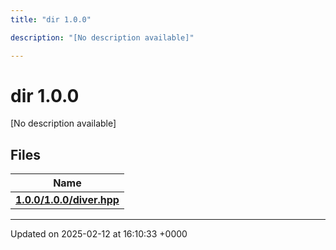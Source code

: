 ```yaml
---
title: "dir 1.0.0"

description: "[No description available]"

---
```


# dir 1.0.0

[No description available]

## Files

| Name           |
| -------------- |
| **[1.0.0/1.0.0/diver.hpp](/documentation/code/files/1_80_80_2diver_8hpp/#file-1-0-0-1-0-0-diver-hpp)**  |






-------------------------------

Updated on 2025-02-12 at 16:10:33 +0000
